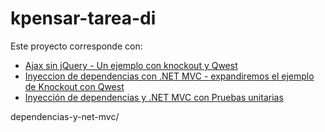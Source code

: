 kpensar-tarea-di
================

Este proyecto corresponde con:

* [Ajax sin jQuery - Un ejemplo con knockout y Qwest]
* [Inyeccion de dependencias con .NET MVC - expandiremos el ejemplo de Knockout con Qwest]
* [Inyección de dependencias y .NET MVC con Pruebas unitarias]



[Ajax sin jQuery - Un ejemplo con knockout y Qwest]:http://kpensar.com/blog/2014/05/26/ajax-sin-jquery-un-ejemplo-con-knockout-y-qwest/

[Inyeccion de dependencias con .NET MVC - expandiremos el ejemplo de Knockout con Qwest]:http://kpensar.com/blog/2014/05/27/inyecci%C3%B3n-de-
dependencias-y-net-mvc/

[Inyección de dependencias y .NET MVC con Pruebas unitarias]:http://kpensar.com/blog/2014/05/29/inyecci%C3%B3n-de-dependencias-y-net-mvc-con-pruebas-unitarias/